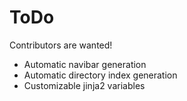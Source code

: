ToDo
====

Contributors are wanted!

* Automatic navibar generation
* Automatic directory index generation
* Customizable jinja2 variables
